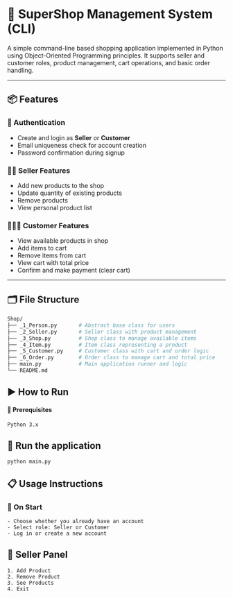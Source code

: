# 🛒 SuperShop Management System (CLI)

A simple command-line based shopping application implemented in Python using Object-Oriented Programming principles. It supports seller and customer roles, product management, cart operations, and basic order handling.

---

## 📦 Features

### 👤 Authentication
- Create and login as **Seller** or **Customer**
- Email uniqueness check for account creation
- Password confirmation during signup

### 🧑‍💼 Seller Features
- Add new products to the shop
- Update quantity of existing products
- Remove products
- View personal product list

### 🧑‍🤝‍🧑 Customer Features
- View available products in shop
- Add items to cart
- Remove items from cart
- View cart with total price
- Confirm and make payment (clear cart)

---

## 🗂️ File Structure

```bash
Shop/
├── _1_Person.py       # Abstract base class for users
├── _2_Seller.py       # Seller class with product management
├── _3_Shop.py         # Shop class to manage available items
├── _4_Item.py         # Item class representing a product
├── _5_Customer.py     # Customer class with cart and order logic
├── _6_Order.py        # Order class to manage cart and total price
├── main.py            # Main application runner and logic
└── README.md
```


## ▶️ How to Run
#### 🧰 Prerequisites
    Python 3.x

## 🚀 Run the application
    python main.py

## 📋 Usage Instructions
### 🔐 On Start
    - Choose whether you already have an account
    - Select role: Seller or Customer
    - Log in or create a new account

## 🧑 Seller Panel
    1. Add Product
    2. Remove Product
    3. See Products
    4. Exit
